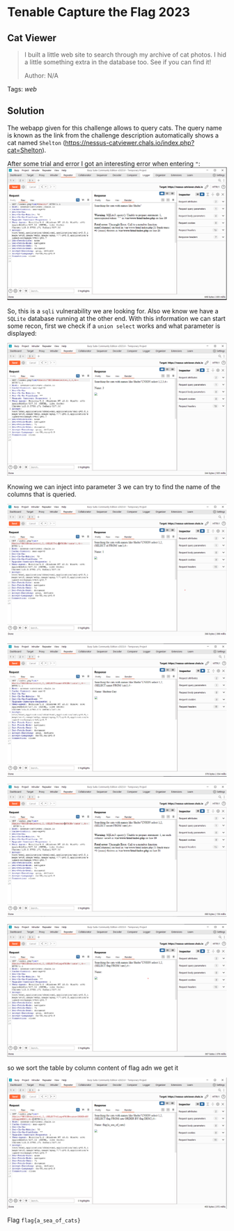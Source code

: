 # Tenable Capture the Flag 2023

## Cat Viewer

> I built a little web site to search through my archive of cat photos. I hid a little something extra in the database too. See if you can find it!
>
>  Author: N/A
>

Tags: _web_

## Solution
The webapp given for this challenge allows to query cats. The query name is known as the link from the challenge description automatically shows a cat named `Shelton` (https://nessus-catviewer.chals.io/index.php?cat=Shelton).

After some trial and error I got an interesting error when entering `"`:
![sdfsdf](1.png)

So, this is a `sqli` vulnerability we are looking for. Also we know we have a `SQLite` database running at the other end. With this information we can start some recon, first we check if a `union select` works and what parameter is displayed:

![sdfsdf](2.png)

Knowing we can inject into parameter 3 we can try to find the name of the columns that is queried.

![sdfsdf](4.png)

![sdfsdf](5.png)

![sdfsdf](6.png)

![sdfsdf](7.png)

so we sort the table by column content of flag adn we get it

![sdfsdf](8.png)

Flag `flag{a_sea_of_cats}`

